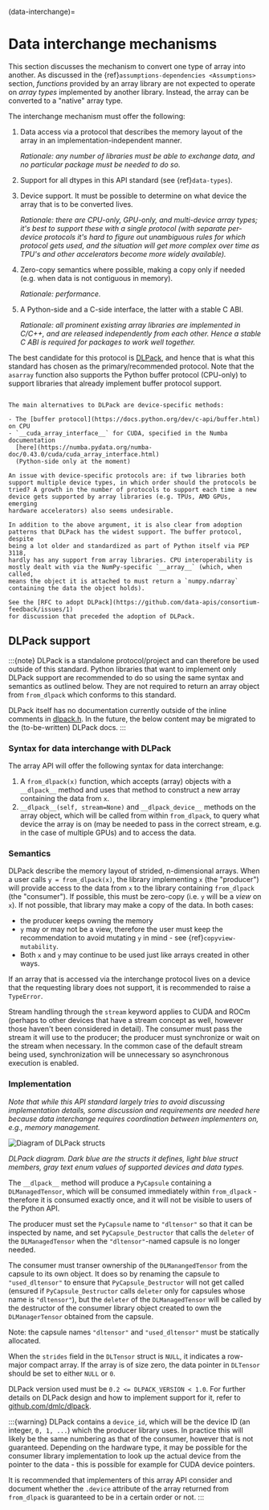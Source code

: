 (data-interchange)=

# Data interchange mechanisms

This section discusses the mechanism to convert one type of array into another.
As discussed in the {ref}`assumptions-dependencies <Assumptions>` section,
_functions_ provided by an array library are not expected to operate on
_array types_ implemented by another library. Instead, the array can be
converted to a "native" array type.

The interchange mechanism must offer the following:

1. Data access via a protocol that describes the memory layout of the array
   in an implementation-independent manner.

   _Rationale: any number of libraries must be able to exchange data, and no
   particular package must be needed to do so._

2. Support for all dtypes in this API standard (see {ref}`data-types`).

3. Device support. It must be possible to determine on what device the array
   that is to be converted lives.

   _Rationale: there are CPU-only, GPU-only, and multi-device array types;
   it's best to support these with a single protocol (with separate
   per-device protocols it's hard to figure out unambiguous rules for which
   protocol gets used, and the situation will get more complex over time
   as TPU's and other accelerators become more widely available)._

4. Zero-copy semantics where possible, making a copy only if needed (e.g.
   when data is not contiguous in memory).

   _Rationale: performance._

5. A Python-side and a C-side interface, the latter with a stable C ABI.

   _Rationale: all prominent existing array libraries are implemented in
   C/C++, and are released independently from each other. Hence a stable C
   ABI is required for packages to work well together._

The best candidate for this protocol is
[DLPack](https://github.com/dmlc/dlpack), and hence that is what this
standard has chosen as the primary/recommended protocol. Note that the
`asarray` function also supports the Python buffer protocol (CPU-only) to
support libraries that already implement buffer protocol support.

```{note}

The main alternatives to DLPack are device-specific methods:

- The [buffer protocol](https://docs.python.org/dev/c-api/buffer.html) on CPU
- `__cuda_array_interface__` for CUDA, specified in the Numba documentation
  [here](https://numba.pydata.org/numba-doc/0.43.0/cuda/cuda_array_interface.html)
  (Python-side only at the moment)

An issue with device-specific protocols are: if two libraries both
support multiple device types, in which order should the protocols be
tried? A growth in the number of protocols to support each time a new
device gets supported by array libraries (e.g. TPUs, AMD GPUs, emerging
hardware accelerators) also seems undesirable.

In addition to the above argument, it is also clear from adoption
patterns that DLPack has the widest support. The buffer protocol, despite
being a lot older and standardized as part of Python itself via PEP 3118,
hardly has any support from array libraries. CPU interoperability is
mostly dealt with via the NumPy-specific `__array__` (which, when called,
means the object it is attached to must return a `numpy.ndarray`
containing the data the object holds).

See the [RFC to adopt DLPack](https://github.com/data-apis/consortium-feedback/issues/1)
for discussion that preceded the adoption of DLPack.
```

## DLPack support

:::{note}
DLPack is a standalone protocol/project and can therefore be used outside of
this standard. Python libraries that want to implement only DLPack support
are recommended to do so using the same syntax and semantics as outlined
below. They are not required to return an array object from `from_dlpack`
which conforms to this standard.

DLPack itself has no documentation currently outside of the inline comments in
[dlpack.h](https://github.com/dmlc/dlpack/blob/main/include/dlpack/dlpack.h).
In the future, the below content may be migrated to the (to-be-written) DLPack docs.
:::

### Syntax for data interchange with DLPack

The array API will offer the following syntax for data interchange:

1. A `from_dlpack(x)` function, which accepts (array) objects with a
   `__dlpack__` method and uses that method to construct a new array
   containing the data from `x`.
2. `__dlpack__(self, stream=None)` and `__dlpack_device__` methods on the
   array object, which will be called from within `from_dlpack`, to query
   what device the array is on (may be needed to pass in the correct
   stream, e.g. in the case of multiple GPUs) and to access the data.


### Semantics

DLPack describe the memory layout of strided, n-dimensional arrays.
When a user calls `y = from_dlpack(x)`, the library implementing `x` (the
"producer") will provide access to the data from `x` to the library
containing `from_dlpack` (the "consumer"). If possible, this must be
zero-copy (i.e. `y` will be a _view_ on `x`). If not possible, that library
may make a copy of the data. In both cases:
- the producer keeps owning the memory
- `y` may or may not be a view, therefore the user must keep the
   recommendation to avoid mutating `y` in mind - see
   {ref}`copyview-mutability`.
- Both `x` and `y` may continue to be used just like arrays created in other ways.

If an array that is accessed via the interchange protocol lives on a
device that the requesting library does not support, it is recommended to
raise a `TypeError`.

Stream handling through the `stream` keyword applies to CUDA and ROCm (perhaps
to other devices that have a stream concept as well, however those haven't been
considered in detail). The consumer must pass the stream it will use to the
producer; the producer must synchronize or wait on the stream when necessary.
In the common case of the default stream being used, synchronization will be
unnecessary so asynchronous execution is enabled.


### Implementation

_Note that while this API standard largely tries to avoid discussing
implementation details, some discussion and requirements are needed
here because data interchange requires coordination between
implementers on, e.g., memory management._

![Diagram of DLPack structs](/_static/images/DLPack_diagram.png)

_DLPack diagram. Dark blue are the structs it defines, light blue
struct members, gray text enum values of supported devices and data
types._

The `__dlpack__` method will produce a `PyCapsule` containing a
`DLManagedTensor`, which will be consumed immediately within
`from_dlpack` - therefore it is consumed exactly once, and it will not be
visible to users of the Python API.

The producer must set the `PyCapsule` name to ``"dltensor"`` so that
it can be inspected by name, and set `PyCapsule_Destructor` that calls
the `deleter` of the `DLManagedTensor` when the `"dltensor"`-named
capsule is no longer needed.

The consumer must transer ownership of the `DLManangedTensor` from the
capsule to its own object. It does so by renaming the capsule to
`"used_dltensor"` to ensure that `PyCapsule_Destructor` will not get
called (ensured if `PyCapsule_Destructor` calls `deleter` only for
capsules whose name is `"dltensor"`), but the `deleter` of the
`DLManagedTensor` will be called by the destructor of the consumer
library object created to own the `DLManagerTensor` obtained from the
capsule.

Note: the capsule names ``"dltensor"`` and `"used_dltensor"` must be
statically allocated.

When the `strides` field in the `DLTensor` struct is `NULL`, it indicates a
row-major compact array. If the array is of size zero, the data pointer in
`DLTensor` should be set to either `NULL` or `0`.

DLPack version used must be `0.2 <= DLPACK_VERSION < 1.0`. For further
details on DLPack design and how to implement support for it,
refer to [github.com/dmlc/dlpack](https://github.com/dmlc/dlpack).

:::{warning} DLPack contains a `device_id`, which will be the device
ID (an integer, `0, 1, ...`) which the producer library uses. In
practice this will likely be the same numbering as that of the
consumer, however that is not guaranteed. Depending on the hardware
type, it may be possible for the consumer library implementation to
look up the actual device from the pointer to the data - this is
possible for example for CUDA device pointers.

It is recommended that implementers of this array API consider and document
whether the `.device` attribute of the array returned from `from_dlpack` is
guaranteed to be in a certain order or not.
:::

